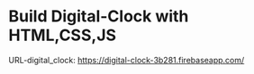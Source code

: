 # Build Digital-Clock with HTML,CSS,JS
URL-digital_clock: https://digital-clock-3b281.firebaseapp.com/
